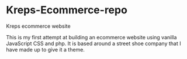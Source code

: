 # Kreps-Ecommerce-repo
Kreps ecommerce website

This is my first attempt at building an ecommerce website using vanilla JavaScript CSS and php.
It is based around a street shoe company that I have made up to give it a theme.
